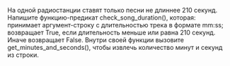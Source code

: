 На одной радиостанции ставят только песни не длиннее 210 секунд. Напишите функцию-предикат check_song_duration(), которая: 
принимает аргумент-строку с длительностью трека в формате mm:ss;
возвращает True, если длительность меньше или равна 210 секунд. Иначе возвращает False.
Внутри своей функции вызовите get_minutes_and_seconds(), чтобы извлечь количество минут и секунд из строки.